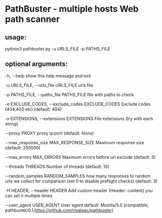 # PathBuster - multiple hosts Web path scanner

## usage: 
python3 pathbuster.py -u URLS_FILE -p PATHS_FILE 

## optional arguments:
  -h, --help            show this help message and exit

  -u URLS_FILE, --urls_file URLS_FILE 
                        urls file

  -p PATHS_FILE, --paths_file PATHS_FILE 
                        file with paths to check

  -e EXCLUDE_CODES, --exclude_codes EXCLUDE_CODES
                        Exclude codes (404,403 etc) (default: 404)

  -x EXTENSIONS, --extensions EXTENSIONS
                        File extensions (try with each string)

  --proxy PROXY         proxy ip:port (default: None)

  --max_response_size MAX_RESPONSE_SIZE
                        Maximum response size (default: 250000)

  --max_errors MAX_ERRORS
                        Maximum errors before url exclude (default: 5)

  --threads THREADS     Number of threads (default: 10)

  --random_samples RANDOM_SAMPLES
                        how many responses to random urls we collect for
                        comparison (set 0 to disable preflight checks)
                        (default: 3)

  -H HEADER, --header HEADER
                        Add custom header (Header: content) you can set it
                        multiple times

  --user_agent USER_AGENT
                        User agent 
                        default: Mozilla/5.0 (compatible; pathbuster/0.1;https://github.com/rivalsec/pathbuster)
